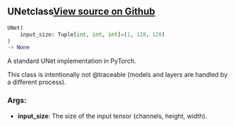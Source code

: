## UNet<span class="tag">class</span><a class="sourcelink" href=https://github.com/fastestimator/fastestimator/blob/r1.1/fastestimator/architecture/pytorch/unet.py/#L78-L120>View source on Github</a>
```python
UNet(
	input_size: Tuple[int, int, int]=(1, 128, 128)
)
-> None
```
A standard UNet implementation in PyTorch.

This class is intentionally not @traceable (models and layers are handled by a different process).


<h3>Args:</h3>


* **input_size**: The size of the input tensor (channels, height, width).

